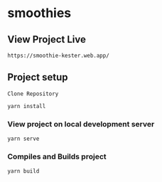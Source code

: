 # smoothies

## View Project Live

```
https://smoothie-kester.web.app/
```

## Project setup
```
Clone Repository
```
```
yarn install
```

### View project on local development server
```
yarn serve
```

### Compiles and Builds project
```
yarn build
```
